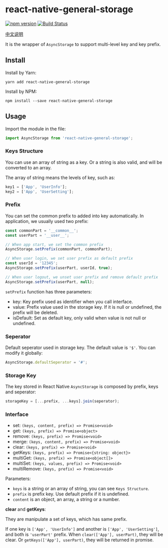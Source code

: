 # react-native-general-storage

[![npm version](https://img.shields.io/npm/v/react-native-general-storage.svg?style=flat)](https://www.npmjs.com/package/react-native-general-storage)
[![Build Status](https://travis-ci.org/gaoxiaosong/react-native-general-storage.svg?branch=master)](https://travis-ci.org/gaoxiaosong/react-native-general-storage)

[中文说明](https://www.jianshu.com/p/43c2f39992b4)

It is the wrapper of `AsyncStorage` to support multi-level key and key prefix.

## Install

Install by Yarn:

```shell
yarn add react-native-general-storage
```

Install by NPM:

```shell
npm install --save react-native-general-storage
```

## Usage

Import the module in the file:

```javascript
import AsyncStorage from 'react-native-general-storage';
```

### Keys Structure

You can use an array of string as a key. Or a string is also valid, and will be converted to an array.

The array of string means the levels of key, such as:

```javascript
key1 = ['App', 'UserInfo'];
key2 = ['App', 'UserSetting'];
```

### Prefix

You can set the common prefix to added into key automatically. In application, we usually used two prefix:

```javascript
const commonPart = '__common__';
const userPart = '__user__';

// When app start, we set the common prefix
AsyncStorage.setPrefix(commonPart, commonPart);

// When user login, we set user prefix as default prefix
const userId = '12345';
AsyncStorage.setPrefix(userPart, userId, true);

// When user logout, we unset user prefix and remove default prefix
AsyncStorage.setPrefix(userPart, null);
```

`setPrefix` function has three parameters:

* key: Key prefix used as identifier when you call interface.
* value: Prefix value used in the storage key. If it is null or undefined, the prefix will be deleted.
* isDefault: Set as default key, only valid when value is not null or undefined.

### Seperator

Default seperator used in storage key. The default value is `'$'`. You can modify it globally:

```javascript
AsyncStorage.defaultSeperator = '#';
```

### Storage Key

The key stored in React Native `AsyncStorage` is composed by prefix, keys and seperator:

```javascript
storageKey = [...prefix, ...keys].join(seperator);
```

### Interface

* set: `(keys, content, prefix) => Promise<void>`
* get: `(keys, prefix) => Promise<object>`
* remove: `(keys, prefix) => Promise<void>`
* merge: `(keys, content, prefix) => Promise<void>`
* clear: `(keys, prefix) => Promise<void>`
* getKeys: `(keys, prefix) => Promise<{string: object}>`
* multiGet: `(keys, prefix) => Promise<object[]>`
* multiSet: `(keys, values, prefix) => Promise<void>`
* multiRemove: `(keys, prefix) => Promise<void>`

Parameters:

* `keys` is a string or an array of string, you can see `Keys Structure`.
* `prefix` is prefix key. Use default prefix if it is undefined.
* `content` is an object, an array, a string or a number.

**clear** and **getKeys**:

They are manipulate a set of keys, which has same prefix.

If one key is `['App', 'UserInfo']` and another is `['App', 'UserSetting']`, and both is `'userPart'` prefix. When `clear(['App'], userPart)`, they will be clear. Or `getKeys(['App'], userPart)`, they will be returned in promise.
